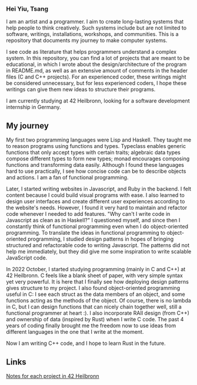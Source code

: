 ### Hei Yiu, Tsang

I am an artist and a programmer. I aim to create long-lasting systems that help people to think creatively. Such systems include but are not limited to software, writings, installations, workshops, and communities. This is a repository that documents my journey to make computer systems.

I see code as literature that helps programmers understand a complex system. In this repository, you can find a lot of projects that are meant to be educational, in which I wrote about the design/architecture of the program in README.md, as well as an extensive amount of comments in the header files (C and C++ projects). For an experienced coder, these writings might be considered unnecessary, but for less experienced coders, I hope these writings can give them new ideas to structure their programs.

I am currently studying at 42 Heilbronn, looking for a software development internship in Germany.

## My journey

My first two programming languages were Lisp and Haskell. They taught me to reason programs using functions and types. Typeclass enables generic functions that only accept types with certain traits; algebraic data types compose different types to form new types; monad encourages composing functions and transforming data easily. Although I found these languages hard to use practically, I see how concise code can be to describe objects and actions. I am a fan of functional programming.

Later, I started writing websites in Javascript, and Ruby in the backend. I felt content because I could build visual programs with ease. I also learned to design user interfaces and create different user experiences according to the website's needs. However, I found it very hard to maintain and refactor code whenever I needed to add features. "Why can't I write code in Javascript as clean as in Haskell?" I questioned myself, and since then I constantly think of functional programming even when I do object-oriented programming. To translate the ideas in functional programming to object-oriented programming, I studied design patterns in hopes of bringing structured and refactorable code to writing Javascript. The patterns did not help me immediately, but they did give me some inspiration to write scalable JavaScript code.

In 2022 October, I started studying programming (mainly in C and C++) at 42 Heilbronn. C feels like a blank sheet of paper, with very simple syntax yet very powerful. It is here that I finally see how deploying design patterns gives structure to my project. I also found object-oriented programming useful in C: I see each struct as the data members of an object, and some functions acting as the methods of the object. Of course, there is no lambda in C, but I can design functions that can nicely chain together well, still a functional programmer at heart :). I also incorporate RAII design (from C++) and ownership of data (inspired by Rust) when I write C code. The past 4 years of coding finally brought me the freedom now to use ideas from different languages in the one that I write at the moment.

Now I am writing C++ code, and I hope to learn Rust in the future.

## Links

[Notes for each project in 42 Heilbronn](https://anthonytsang.notion.site/anthonytsang/42-b08e955b402b42609c4ebda0a2f35dc1)
